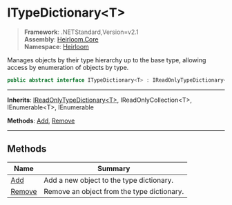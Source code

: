 # ITypeDictionary\<T>

> **Framework**: .NETStandard,Version=v2.1  
> **Assembly**: [Heirloom.Core][0]  
> **Namespace**: [Heirloom][0]  

Manages objects by their type hierarchy up to the base type, allowing access by enumeration of objects by type.

```cs
public abstract interface ITypeDictionary<T> : IReadOnlyTypeDictionary<T>, IReadOnlyCollection<T>, IEnumerable<T>, IEnumerable
```

--------------------------------------------------------------------------------

**Inherits**: [IReadOnlyTypeDictionary\<T>][1], IReadOnlyCollection\<T>, IEnumerable\<T>, IEnumerable

**Methods**: [Add][2], [Remove][3]

--------------------------------------------------------------------------------

## Methods

| Name        | Summary                                    |
|-------------|--------------------------------------------|
| [Add][2]    | Add a new object to the type dictionary.   |
| [Remove][3] | Remove an object from the type dictionary. |

[0]: ../Heirloom.Core.md
[1]: Heirloom.IReadOnlyTypeDictionary[T].md
[2]: Heirloom.ITypeDictionary[T].Add.md
[3]: Heirloom.ITypeDictionary[T].Remove.md

